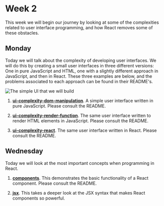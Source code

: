 # Week 2

This week we will begin our journey by looking at some of the complexities related to user interface programming, and how React removes some of these obstacles.

## Monday

Today we will talk about the complexity of developing user interfaces. We will do this by creating a small user interfaces in three different versions: One in pure JavaScript and HTML, one with a slightly different approach in JavaScript, and then in React. These three examples are below, and the problems associated to each approach can be found in their README's.

![The simple UI that we will build](images/simple-ui)

1. **[ui-complexity-dom-manipulation](ui-complexity-dom-manipulation)**. A simple user interface written in pure JavaScript. Please consult the README.

1. **[ui-complexity-render-function](ui-complexity-render-function)**. The same user interface written to render HTML elements in JavaScript. Please consult the README.

1. **[ui-complexity-react](ui-complexity-react)**. The same user interface written in React. Please consult the README.

## Wednesday

Today we will look at the most important concepts when programming in React.

1. **[components](components)**. This demonstrates the basic functionality of a React component. Please consult the README.

1. **[jsx](jsx)**. This takes a deeper look at the JSX syntax that makes React components so powerful.
